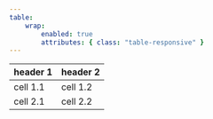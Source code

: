 ```yaml
---
table:
    wrap:
        enabled: true
        attributes: { class: "table-responsive" }
---
```


header 1 | header 2
-------- | --------
cell 1.1 | cell 1.2
cell 2.1 | cell 2.2
